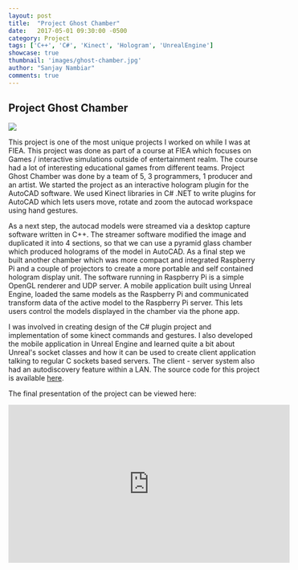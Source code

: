 ```yaml
---
layout: post
title:  "Project Ghost Chamber"
date:   2017-05-01 09:30:00 -0500
category: Project
tags: ['C++', 'C#', 'Kinect', 'Hologram', 'UnrealEngine']
showcase: true
thumbnail: 'images/ghost-chamber.jpg'
author: "Sanjay Nambiar"
comments: true
---
```


## Project Ghost Chamber

<div class='embed-container'>
	<img src="{{ site.baseurl }}/images/ghost-chamber.jpg">
</div>

This project is one of the most unique projects I worked on while I was at FIEA. This project was done as
part of a course at FIEA which focuses on Games / interactive simulations outside of entertainment realm.
The course had a lot of interesting educational games from different teams. Project Ghost Chamber was done
by a team of 5, 3 programmers, 1 producer and an artist. We started the project as an interactive hologram
plugin for the AutoCAD software. We used Kinect libraries in C# .NET to write plugins for AutoCAD which lets
users move, rotate and zoom the autocad workspace using hand gestures.

As a next step, the autocad models were streamed via a desktop capture software written in C++. The streamer
software modified the image and duplicated it into 4 sections, so that we can use a pyramid glass chamber which
produced holograms of the model in AutoCAD. As a final step we built another chamber which was more compact
and integrated Raspberry Pi and a couple of projectors to create a more portable and self contained hologram
display unit. The software running in Raspberry Pi is a simple OpenGL renderer and UDP server. A mobile application
built using Unreal Engine, loaded the same models as the Raspberry Pi and communicated transform data of the active
model to the Raspberry Pi server. This lets users control the models displayed in the chamber via the phone app.

I was involved in creating design of the C# plugin project and implementation of some kinect commands and gestures. I
also developed the mobile application in Unreal Engine and learned quite a bit about Unreal's socket classes and how
it can be used to create client application talking to regular C sockets based servers. The client - server system also
had an autodiscovery feature within a LAN. The source code for this project is available [here](https://github.com/GhostChamber).

The final presentation of the project can be viewed here:
<div class='embed-container'>
	<iframe width="560" height="315" src="https://www.youtube.com/embed/MxiuaFEt_Mc?start=5048" frameborder="0" allowfullscreen></iframe>
</div>

